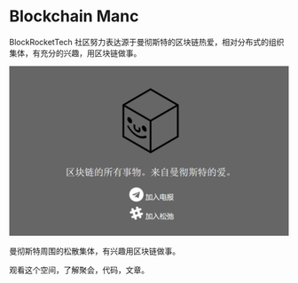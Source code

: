 # Blockchain Manc

BlockRocketTech 社区努力表达源于曼彻斯特的区块链热爱，相对分布式的组织集体，有充分的兴趣，用区块链做事。

![SSS](11.png)

曼彻斯特周围的松散集体，有兴趣用区块链做事。

观看这个空间，了解聚会，代码，文章。

